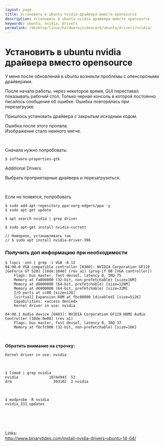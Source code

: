 ```yaml
---
layout: page
title: Установить в ubuntu nvidia драйвера вместо opensource
description: Установить в ubuntu nvidia драйвера вместо opensource
keywords: ubuntu, nvidia, drivers
permalink: /desktop/linux/hardware/videocard/ubuntu/drivers/nvidia/
---
```


# Установить в ubuntu nvidia драйвера вместо opensource

У меня после обновлений в ubuntu возникли проблемы с опенсорсными драйверами.

После начала работы, через некоторое время, GUI переставал показывать рабочий стол. Только черная консоль в которой постоянно писалось сообщение об ошибке. Ошибка повторялась при перезагрузке.

Пришлось установить драйвера с закрытым исходным кодом.

Ошибка после этого пропала.  
Изображение стало немного мягче.

<br/>

Сначала нужно попробовать:

    $ software-properties-gtk

Additional Drivers

Выбрать проприетарные драйвера и перезагрузиться.

<br/>

Если не появятся, попробовать

    $ sudo add-apt-repository ppa:xorg-edgers/ppa -y
    $ sudo apt-get update

    $ apt search nvidia | grep driver

    $ sudo apt-get install nvidia-current

    // Наверное, устанавливать так
    // $ sudo apt install nvidia-driver-396

### Получить доп информацию при необходимости

    $ lspci -vnn | grep -i VGA -A 12
    04:00.0 VGA compatible controller [0300]: NVIDIA Corporation GF119 [GeForce GT 520] [10de:1040] (rev a1) (prog-if 00 [VGA controller])
    	Flags: bus master, fast devsel, latency 0, IRQ 75
    	Memory at fa000000 (32-bit, non-prefetchable) [size=16M]
    	Memory at d8000000 (64-bit, prefetchable) [size=128M]
    	Memory at d6000000 (64-bit, prefetchable) [size=32M]
    	I/O ports at cc00 [size=128]
    	[virtual] Expansion ROM at fbc00000 [disabled] [size=512K]
    	Capabilities: <access denied>
    	Kernel driver in use: nvidia

    04:00.1 Audio device [0403]: NVIDIA Corporation GF119 HDMI Audio Controller [10de:0e08] (rev a1)
    	Flags: bus master, fast devsel, latency 0, IRQ 37
    	Memory at fbcfc000 (32-bit, non-prefetchable) [size=16K]

<br/>

**Обратить внимание на строчку:**

    Kernel driver in use: nvidia

<br/>

    $ lsmod | grep nvidia
    nvidia              10744943  53
    drm                   303102  2 nvidia

<br/>

    $ modprobe -R nvidia
    nvidia_331_updates

<br/><br/><br/>

Links:  
http://www.binarytides.com/install-nvidia-drivers-ubuntu-14-04/

<br/>

<!--

Возможно, нужно установить драйвера nvidia следующей командой

    $ sudo ubuntu-drivers autoinstall

-->
